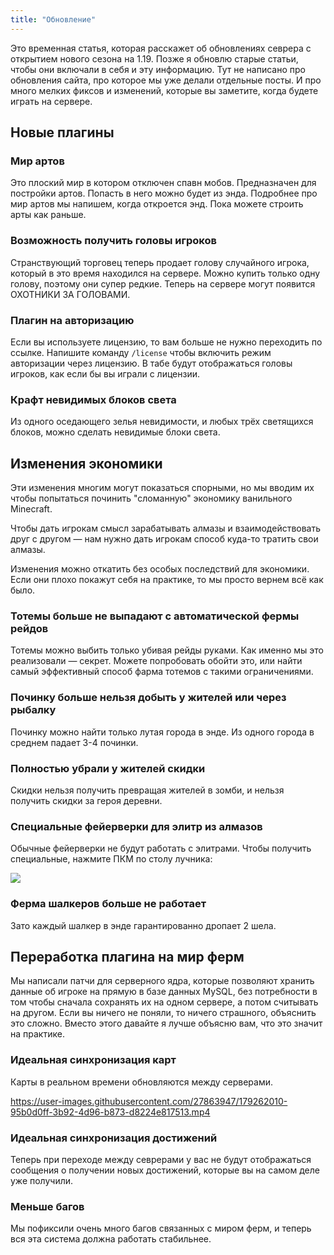 ```yaml
---
title: "Обновление"
---
```


Это временная статья, которая расскажет об обновлениях севрера с открытием нового сезона на 1.19. Позже я обновлю старые статьи, чтобы они включали в себя и эту информацию. Тут не написано про обновления сайта, про которое мы уже делали отдельные посты. И про много мелких фиксов и изменений, которые вы заметите, когда будете играть на сервере. 

## Новые плагины

### Мир артов
Это плоский мир в котором отключен спавн мобов. Предназначен для постройки артов. Попасть в него можно будет из энда. Подробнее про мир артов мы напишем, когда откроется энд. Пока можете строить арты как раньше. 

### Возможность получить головы игроков

Странствующий торговец теперь продает голову случайного игрока, который в это время находился на сервере. Можно купить только одну голову, поэтому они супер редкие. Теперь на сервере могут появится ОХОТНИКИ ЗА ГОЛОВАМИ. 

### Плагин на авторизацию

Если вы используете лицензию, то вам больше не нужно переходить по ссылке. Напишите команду `/license` чтобы включить режим авторизации через лицензию. В табе будут отображаться головы игроков, как если бы вы играли с лицензии. 


### Крафт невидимых блоков света

Из одного оседающего зелья невидимости, и любых трёх светящихся блоков, можно сделать невидимые блоки света.

## Изменения экономики

Эти изменения многим могут показаться спорными, но мы вводим их чтобы попытаться починить "сломанную" экономику ванильного Minecraft. 

Чтобы дать игрокам смысл зарабатывать алмазы и взаимодействовать друг с другом — нам нужно дать игрокам способ куда-то тратить свои алмазы.

Изменения можно откатить без особых последствий для экономики. Если они плохо покажут себя на практике, то мы просто вернем всё как было.

### Тотемы больше не выпадают с автоматической фермы рейдов

Тотемы можно выбить только убивая рейды руками. Как именно мы это реализовали — секрет. Можете попробовать обойти это, или найти самый эффективный способ фарма тотемов с такими ограничениями.

### Починку больше нельзя добыть у жителей или через рыбалку

Починку можно найти только лутая города в энде. Из одного города в среднем падает 3-4 починки.

### Полностью убрали у жителей скидки
Скидки нельзя получить превращая жителей в зомби, и нельзя получить скидки за героя деревни. 

### Специальные фейерверки для элитр из алмазов

Обычные фейерверки не будут работать с элитрами. Чтобы получить специальные, нажмите ПКМ по столу лучника: 

![](https://github.com/plasmoapp/plasmo-rp-wiki/blob/main/assets/update/fireworks.png?raw=true)

### Ферма шалкеров больше не работает
Зато каждый шалкер в энде гарантированно дропает 2 шела.


## Переработка плагина на мир ферм

Мы написали патчи для серверного ядра, которые позволяют хранить данные об игроке на прямую в базе данных MySQL, без потребности в том чтобы сначала сохранять их на одном сервере, а потом считывать на другом. Если вы ничего не поняли, то ничего страшного, объяснить это сложно. Вместо этого давайте я лучше объясню вам, что это значит на практике. 

### Идеальная синхронизация карт
Карты в реальном времени обновляются между серверами.

https://user-images.githubusercontent.com/27863947/179262010-95b0d0ff-3b92-4d96-b873-d8224e817513.mp4

### Идеальная синхронизация достижений
Теперь  при переходе между севрерами у вас не будут отображаться сообщения о получении новых достижений, которые вы на самом деле уже получили. 

### Меньше багов
Мы пофиксили очень много багов связанных с миром ферм, и теперь вся эта система должна работать стабильнее. 
